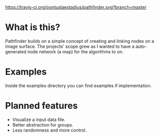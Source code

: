 https://travis-ci.org/pontuslaestadius/pathfinder.svg?branch=master

# What is this?
Pathfinder builds on a simple concept of creating and linking nodes on a image surface. 
The projects' scope grew as I wanted to have a auto-generated node network (a map) for the algorithms to on. 

# Examples
Inside the examples directory you can find examples if implementation. 

# Planned features
- Visualize a input data file.
- Better abstraction for groups.
- Less randomness and more control.

